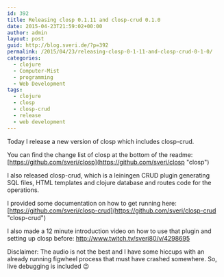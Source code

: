 ```yaml
---
id: 392
title: Releasing closp 0.1.11 and closp-crud 0.1.0
date: 2015-04-23T21:59:02+00:00
author: admin
layout: post
guid: http://blog.sveri.de/?p=392
permalink: /2015/04/23/releasing-closp-0-1-11-and-closp-crud-0-1-0/
categories:
  - clojure
  - Computer-Mist
  - programming
  - Web Development
tags:
  - clojure
  - closp
  - closp-crud
  - release
  - web development
---
```

Today I release a new version of closp which includes closp-crud.
  
You can find the change list of closp at the bottom of the readme: [https://github.com/sveri/closp](https://github.com/sveri/closp "closp")

I also released closp-crud, which is a leiningen CRUD plugin generating SQL files, HTML templates and clojure database and routes code for the operations.
  
I provided some documentation on how to get running here: [https://github.com/sveri/closp-crud](https://github.com/sveri/closp-crud "closp-crud")

I also made a 12 minute introduction video on how to use that plugin and setting up closp before: <http://www.twitch.tv/sveri80/v/4298695>

Disclaimer: The audio is not the best and I have some hiccups with an already running figwheel process that must have crashed somewhere. So, live debugging is included 😉
